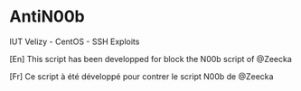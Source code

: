 # AntiN00b

IUT Velizy - CentOS - SSH Exploits

[En] This script has been developped for block the N00b script of @Zeecka

[Fr] Ce script à été développé pour contrer le script N00b de @Zeecka
